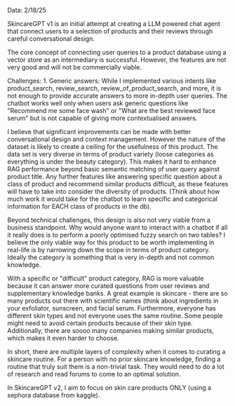 Data: 2/18/25

SkincareGPT v1 is an initial attempt at creating a LLM powered chat agent that connect users to a selection of products and their reviews through careful conversational design. 

The core concept of connecting user queries to a product database using a vector store as an intermediary is successful. However, the features are not very good and will not be commercially viable.

Challenges:
1\. Generic answers:
While I implemented various intents like product\_search, review\_search, review\_of\_product\_search, and more, it is not enough to provide accurate answers to more in-depth user queries. The chatbot works well only when users ask generic questions like "Recommend me some face wash" or "What are the best reviewed face serum" but is not capable of giving more contextualised answers. 

I believe that significant improvements can be made with better conversational design and context management. However the nature of the dataset is likely to create a ceiling for the usefulness of this product. The data set is very diverse in terms of product variety (loose categories as everything is under the beauty category). This makes it hard to enhance RAG performance beyond basic semantic matching of user query against product title. Any further features like answering specific question about a class of product and recommend similar products difficult, as these features will have to take into consider the diversity of products. (Think about how much work it would take for the chatbot to learn specific and categorical information for EACH class of products in the db). 

Beyond technical challenges, this design is also not very viable from a business standpoint. Why would anyone want to interact with a chatbot if all it really does is to perform a poorly optimised fuzzy search on two tables? I believe the only viable way for this product to be worth implementing in real-life is by narrowing down the scope in terms of product category. Ideally the category is something that is very in-depth and not common knowledge. 

With a specific or "difficult" product category, RAG is more valuable because it can answer more curated questions from user reviews and supplementary knowledge banks. A great example is skincare - there are so many products out there with 
scientific names (think about ingredients in your exfoliator, sunscreen, and facial serum. Furthermore, everyone has different skin types and not everyone uses the same routine. Some people might need to avoid certain products because of their skin type. Additionally, there are soooo many companies making similar products, which makes it even harder to choose. 

In short, there are multiple layers of complexity when it comes to curating a skincare routine. For a person with no prior skincare knowledge, finding a routine that truly suit them is a non-trivial task. They would need to do a lot of research and read forums to come to an optimal solution. 

In SkincareGPT v2, I aim to focus on skin care products ONLY (using a sephora database from kaggle).


